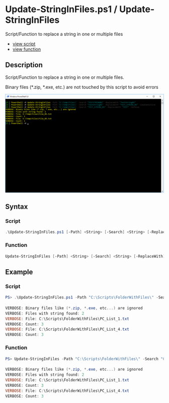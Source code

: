 # Update-StringInFiles.ps1 / Update-StringInFiles

Script/Function to replace a string in one or multiple files

* [view script](https://github.com/BornToBeRoot/PowerShell/blob/master/Scripts/Update-StringInFiles.ps1)
* [view function](https://github.com/BornToBeRoot/PowerShell/blob/master/Module/LazyAdmin/Update-StringInFiles.ps1)

## Description

Script/Function to replace a string in one or multiple files.

Binary files (*.zip, *.exe, etc.) are not touched by this script to avoid errors 

![Screenshot](Update-StringInFiles.png?raw=true)

## Syntax

### Script

```powershell
.\Update-StringInFiles.ps1 [-Path] <String> [-Search] <String> [-ReplaceWith] <String> [[-CaseSensitive]] [<CommonParameters>]
``` 

### Function

```powershell
Update-StringInFiles [-Path] <String> [-Search] <String> [-ReplaceWith] <String> [[-CaseSensitive]] [<CommonParameters>]
```

## Example

### Script

```powershell
PS> .\Update-StringInFiles.ps1 -Path "C:\Scripts\FolderWithFiles\" -Search "Computer" -ReplaceWith "Notebook" -CaseSensitive -Verbose

VERBOSE: Binary files like (*.zip, *.exe, etc...) are ignored
VERBOSE: Files with string found: 2
VERBOSE: File: C:\Scripts\FolderWithFiles\PC_List_1.txt
VERBOSE: Count: 3
VERBOSE: File: C:\Scripts\FolderWithFiles\PC_List_4.txt
VERBOSE: Count: 3
```

### Function

```powershell
PS> Update-StringInFiles -Path "C:\Scripts\FolderWithFiles\" -Search "Computer" -ReplaceWith "Notebook" -CaseSensitive -Verbose

VERBOSE: Binary files like (*.zip, *.exe, etc...) are ignored
VERBOSE: Files with string found: 2
VERBOSE: File: C:\Scripts\FolderWithFiles\PC_List_1.txt
VERBOSE: Count: 3
VERBOSE: File: C:\Scripts\FolderWithFiles\PC_List_4.txt
VERBOSE: Count: 3
```
